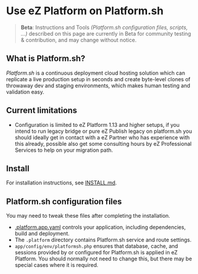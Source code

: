 # Use eZ Platform on Platform.sh

> **Beta**: Instructions and Tools *(Platform.sh configuration files, scripts, ...)* described on this page are currently in Beta for community testing & contribution, and may change without notice.

## What is Platform.sh?
*Platform.sh* is a continuous deployment cloud hosting solution which can replicate a live production setup in seconds and create byte-level clones of throwaway dev and staging environments, which makes human testing and validation easy.

## Current limitations
- Configuration is limited to eZ Platform 1.13 and higher setups, if you intend to run legacy bridge or pure eZ Publish legacy on platform.sh
  you should ideally get in contact with a eZ Partner who has experience with this already, possible also get some consulting hours
  by eZ Professional Services to help on your migration path.

## Install
For installation instructions, see [INSTALL.md](https://github.com/ezsystems/ezplatform/blob/master/doc/platformsh/INSTALL.md).

## Platform.sh configuration files
You may need to tweak these files after completing the installation.
- [.platform.app.yaml](https://docs.platform.sh/configuration/app-containers.html) controls your application, including dependencies, build and deployment.
- The `.platform` directory contains Platform.sh service and route settings.
- `app/config/env/platformsh.php` ensures that database, cache, and sessions provided by or configured for Platform.sh is applied in eZ Platform. You should normally not need to change this, but there may be special cases where it is required.
